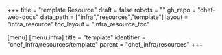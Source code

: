 +++
title = "template Resource"
draft = false
robots = ""
gh_repo = "chef-web-docs"
data_path = ["infra","resources","template"]
layout = "infra_resource"
toc_layout = "infra_resource_toc"

[menu]
  [menu.infra]
    title = "template"
    identifier = "chef_infra/resources/template"
    parent = "chef_infra/resources"
+++

<!-- The contents of this page are automatically generated from the template.yaml file in the data directory. -->
<!-- To suggest a change, edit the https://github.com/chef/chef/blob/master/lib/chef/resource/template.rb file
      and submit a pull request to the https://github.com/chef/chef repository. -->
